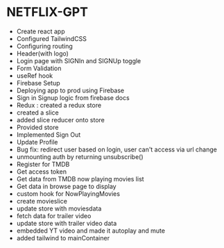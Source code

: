 # NETFLIX-GPT

- Create react app
- Configured TailwindCSS
- Configuring routing
- Header(with logo)
- Login page with SIGNIn and SIGNUp toggle
- Form Validation 
- useRef hook
- Firebase Setup
- Deploying app to prod using Firebase
- Sign in Signup logic from firebase docs
- Redux : created a redux store 
- created a slice
- added slice reducer onto store 
- Provided store
- Implemented Sign Out
- Update Profile
- Bug fix: redirect user based on login, user can't access via url change
- unmounting auth by returning unsubscribe()
- Register for TMDB
- Get access token
- Get data from TMDB now playing movies list
- Get data in browse page to display
- custom hook for NowPlayingMovies
- create movieslice
- update store with moviesdata
- fetch data for trailer video
- update store with trailer video data
- embedded YT video and made it autoplay and mute
- added tailwind to mainContainer

